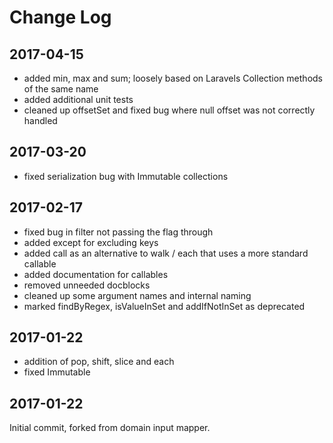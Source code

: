 Change Log
==========

2017-04-15
----------

 * added min, max and sum; loosely based on Laravels Collection methods of the same name
 * added additional unit tests
 * cleaned up offsetSet and fixed bug where null offset was not correctly handled
 
2017-03-20
----------

 * fixed serialization bug with Immutable collections

2017-02-17
----------

 * fixed bug in filter not passing the flag through
 * added except for excluding keys
 * added call as an alternative to walk / each that uses a more standard callable
 * added documentation for callables
 * removed unneeded docblocks
 * cleaned up some argument names and internal naming
 * marked findByRegex, isValueInSet and addIfNotInSet as deprecated

2017-01-22
----------

 * addition of pop, shift, slice and each
 * fixed Immutable

2017-01-22
----------

Initial commit, forked from domain input mapper.
